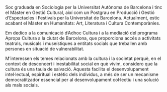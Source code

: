 Soc graduada en Sociologia per la Universitat Autònoma de Barcelona i tinc el Màster en Gestió Cultural, així com un Postgrau en Producció i Gestió d’Espectacles i Festivals per la Universitat de Barcelona. Actualment, estic acabant el Màster en Humanitats: Art, Literatura i Cultura Contemporànies.

Em dedico a la comunicació d’Adhoc Cultura i a la mediació del programa Apropa Cultura a la ciutat de Barcelona, que proporciona accés a activitats teatrals, musicals i museístiques a entitats socials que treballen amb persones en situació de vulnerabilitat.

M’interessen els temes relacionats amb la cultura i la societat perquè, en el context de desconcert i inestabilitat social en què vivim, considero que la cultura és una taula de salvació. Aquesta facilita el desenvolupament intel·lectual, espiritual i estètic dels individus, a més de ser un mecanisme democratitzador essencial per al desenvolupament col·lectiu i una solució als mals socials.
